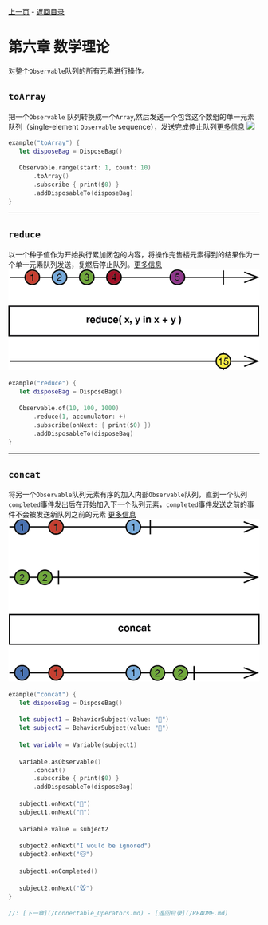 
 [上一页](/Filtering_and_Conditional_Operators.md) - [返回目录](/README.md)

# 第六章 数学理论
 对整个`Observable`队列的所有元素进行操作。
## `toArray`
 把一个`Observable` 队列转换成一个`Array`,然后发送一个包含这个数组的单一元素队列（single-element `Observable` sequence），发送完成停止队列[更多信息](http://reactivex.io/documentation/operators/to.html)
 ![](http://reactivex.io/documentation/operators/images/to.c.png)
 ```swift
example("toArray") {
    let disposeBag = DisposeBag()
    
    Observable.range(start: 1, count: 10)
        .toArray()
        .subscribe { print($0) }
        .addDisposableTo(disposeBag)
}
```
 
 ----
 
## `reduce`
 以一个种子值作为开始执行累加闭包的内容，将操作完售楼元素得到的结果作为一个单一元素队列发送，复燃后停止队列。[更多信息](http://reactivex.io/documentation/operators/reduce.html)
 ![](https://raw.githubusercontent.com/kzaher/rxswiftcontent/master/MarbleDiagrams/png/reduce.png)
 ```swift
example("reduce") {
    let disposeBag = DisposeBag()
    
    Observable.of(10, 100, 1000)
        .reduce(1, accumulator: +)
        .subscribe(onNext: { print($0) })
        .addDisposableTo(disposeBag)
}
```
 
 ----
 
## `concat`
 将另一个`Observable`队列元素有序的加入内部`Observable`队列，直到一个队列`completed`事件发出后在开始加入下一个队列元素，`completed`事件发送之前的事件不会被发送新队列之前的元素 [更多信息](http://reactivex.io/documentation/operators/concat.html)
 ![](https://raw.githubusercontent.com/kzaher/rxswiftcontent/master/MarbleDiagrams/png/concat.png)
 ```swift
example("concat") {
    let disposeBag = DisposeBag()
    
    let subject1 = BehaviorSubject(value: "🍎")
    let subject2 = BehaviorSubject(value: "🐶")
    
    let variable = Variable(subject1)
    
    variable.asObservable()
        .concat()
        .subscribe { print($0) }
        .addDisposableTo(disposeBag)
    
    subject1.onNext("🍐")
    subject1.onNext("🍊")
    
    variable.value = subject2
    
    subject2.onNext("I would be ignored")
    subject2.onNext("🐱")
    
    subject1.onCompleted()
    
    subject2.onNext("🐭")
}

//: [下一章](/Connectable_Operators.md) - [返回目录](/README.md)
